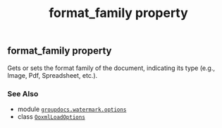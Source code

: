 ﻿---
title: format_family property
second_title: GroupDocs.Watermark for Python via .NET API References
description: 
type: docs
url: /python-net/groupdocs.watermark.options/ooxmlloadoptions/format_family/
is_root: false
weight: 60
---

## format_family property


Gets or sets the format family of the document, 
indicating its type (e.g., Image, Pdf, Spreadsheet, etc.).

### See Also
* module [`groupdocs.watermark.options`](../../)
* class [`OoxmlLoadOptions`](/watermark/python-net/groupdocs.watermark.options/ooxmlloadoptions)

